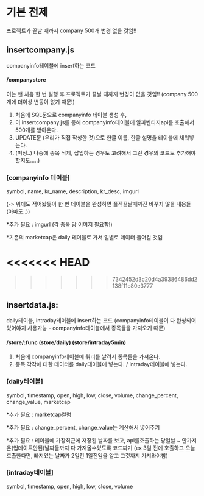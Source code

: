 # 기본 전제
프로젝트가 끝날 때까지 company 500개 변경 없을 것임!!

## insertcompany.js
companyinfo테이블에 insert하는 코드

#### /companystore

이는 맨 처음 한 번 실행 후 프로젝트가 끝날 때까지 변경이 없을 것임!! (company 500개에 더이상 변동이 없기 때문!)
1. 처음에 SQL문으로 companyinfo 테이블 생성 후, 
2. 이 insertcompany.js를 통해 companyinfo테이블에 알파벤티지api를 호출해서 500개를 받아온다.
3. UPDATE문 (우리가 직접 작성한 것)으로 한글 이름, 한글 설명을 테이블에 채워넣는다.
4. (미정..) 나중에 종목 삭제, 삽입하는 경우도 고려해서 그런 경우의 코드도 추가해야할지도.....)

### [companyinfo 테이블] 
symbol, name, kr_name, description, kr_desc, imgurl

(-> 위에도 적어놨듯이 한 번 테이블을 완성하면 플젝끝날때까진 바꾸지 않을 내용들 (아마도..))

*추가 필요 : imgurl (각 종목 당 이미지 필요함!)

*기존의 marketcap은 daily 테이블로 가서 일별로 데이터 들어갈 것임

<<<<<<< HEAD
=======

>>>>>>> 7342452d3c20d4a39386486dd2138f11e80e3777
## insertdata.js:
daily테이블, intraday테이블에 insert하는 코드 (companyinfo테이블이 다 완성되어있어야지 사용가능 - companyinfo테이블에서 종목들을 가져오기 때문)

#### /store/:func (store/daily) (store/intraday5min)

1. 처음에 companyinfo테이블에 쿼리를 날려서 종목들을 가져온다.
2. 종목 각각에 대한 데이터를 daily테이블에 넣는다. / intraday테이블에 넣는다.

### [daily테이블]
symbol, timestamp, open, high, low, close, volume, change_percent, change_value, marketcap

*추가 필요 : marketcap컬럼 

*추가 필요 : change_percent, change_value는 계산해서 넣어주기

*추가 필요 : 테이블에 가장최근에 저장된 날짜를 보고, api를호출하는 당일날 ~ 안가져온(업데이트안된)날짜들까지 다 가져올수있도록 코드짜기
 (ex 3일 전에 호출하고 오늘 호출한다면, 빠져있는 날짜가 2일전 1일전임을 알고 그것까지 가져와야함)

### [intraday테이블]
symbol, timestamp, open, high, low, close, volume



